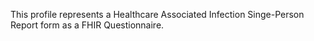 This profile represents a Healthcare Associated Infection Singe-Person Report form as a FHIR Questionnaire.